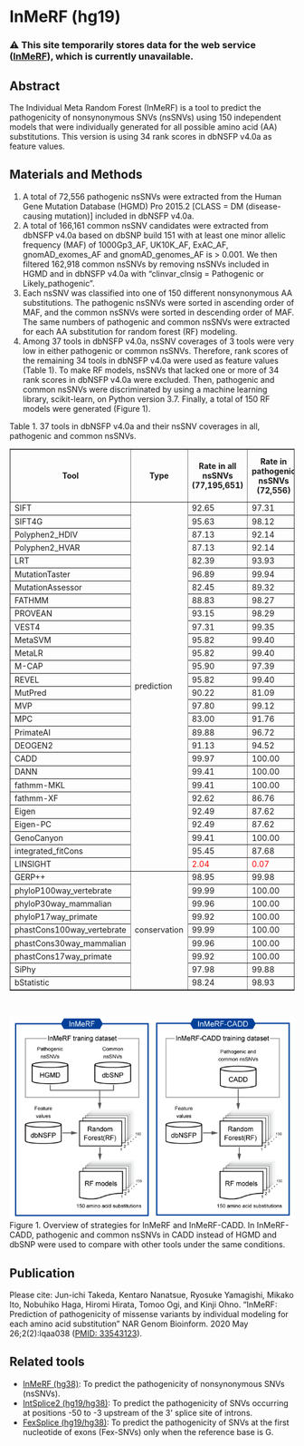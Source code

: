 # InMeRF (hg19)
### :warning: This site temporarily stores data for the web service ([InMeRF](https://www.med.nagoya-u.ac.jp/neurogenetics/InMeRF/)), which is currently unavailable.
## Abstract
The Individual Meta Random Forest (InMeRF) is a tool to predict the pathogenicity of nonsynonymous SNVs (nsSNVs) using 150 independent models that were individually generated for all possible amino acid (AA) substitutions. This version is using 34 rank scores in dbNSFP v4.0a as feature values.
## Materials and Methods
1. A total of 72,556 pathogenic nsSNVs were extracted from the Human Gene Mutation Database (HGMD) Pro 2015.2 [CLASS = DM (disease-causing mutation)] included in dbNSFP v4.0a.
2. A total of 166,161 common nsSNV candidates were extracted from dbNSFP v4.0a based on dbSNP build 151 with at least one minor allelic frequency (MAF) of 1000Gp3_AF, UK10K_AF, ExAC_AF, gnomAD_exomes_AF and gnomAD_genomes_AF is > 0.001. We then filtered 162,918 common nsSNVs by removing nsSNVs included in HGMD and in dbNSFP v4.0a with “clinvar_clnsig = Pathogenic or Likely_pathogenic”.
3. Each nsSNV was classified into one of 150 different nonsynonymous AA substitutions. The pathogenic nsSNVs were sorted in ascending order of MAF, and the common nsSNVs were sorted in descending order of MAF. The same numbers of pathogenic and common nsSNVs were extracted for each AA substitution for random forest (RF) modeling.
4. Among 37 tools in dbNSFP v4.0a, nsSNV coverages of 3 tools were very low in either pathogenic or common nsSNVs. Therefore, rank scores of the remaining 34 tools in dbNSFP v4.0a were used as feature values (Table 1). To make RF models, nsSNVs that lacked one or more of 34 rank scores in dbNSFP v4.0a were excluded. Then, pathogenic and common nsSNVs were discriminated by using a machine learning library, scikit-learn, on Python version 3.7. Finally, a total of 150 RF models were generated (Figure 1).

Table 1. 37 tools in dbNSFP v4.0a and their nsSNV coverages in all, pathogenic and common nsSNVs.
    <table border="1" cellspacing="0">
      <tr>
        <th>Tool</th>
        <th>Type</th>
        <th>Rate in all nsSNVs<br>(77,195,651)</th>
        <th>Rate in pathogenic nsSNVs<br>(72,556)</th>
        <th>Rate in common nsSNVs<br>(162,918)</th>
        <th>Feature values used for RF models</th>
      </tr>
      <tr>
        <td>SIFT</td>
        <td rowspan="28">prediction</td>
        <td>92.65</td>
        <td>97.31</td>
        <td>89.62</td>
        <td>O</td>
      </tr>
      <tr>
        <td>SIFT4G</td>
        <td>95.63</td>
        <td>98.12</td>
        <td>93.46</td>
        <td>O</td>
      </tr>
      <tr>
        <td>Polyphen2_HDIV</td>
        <td>87.13</td>
        <td>92.14</td>
        <td>80.88</td>
        <td>O</td>
      </tr>
      <tr>
        <td>Polyphen2_HVAR</td>
        <td>87.13</td>
        <td>92.14</td>
        <td>80.88</td>
        <td>O</td>
      </tr>
      <tr>
        <td>LRT</td>
        <td>82.39</td>
        <td>93.93</td>
        <td>72.45</td>
        <td>O</td>
      </tr>
      <tr>
        <td>MutationTaster</td>
        <td>96.89</td>
        <td>99.94</td>
        <td>95.72</td>
        <td>O</td>
      </tr>
      <tr>
        <td>MutationAssessor</td>
        <td>82.45</td>
        <td>89.32</td>
        <td>76.07</td>
        <td>O</td>
      </tr>
      <tr>
        <td>FATHMM</td>
        <td>88.83</td>
        <td>98.27</td>
        <td>87.35</td>
        <td>O</td>
      </tr>
      <tr>
        <td>PROVEAN</td>
        <td>93.15</td>
        <td>98.29</td>
        <td>90.39</td>
        <td>O</td>
      </tr>
      <tr>
        <td>VEST4</td>
        <td>97.31</td>
        <td>99.35</td>
        <td>95.72</td>
        <td>O</td>
      </tr>
      <tr>
        <td>MetaSVM</td>
        <td>95.82</td>
        <td>99.40</td>
        <td>94.08</td>
        <td>O</td>
      </tr>
      <tr>
        <td>MetaLR</td>
        <td>95.82</td>
        <td>99.40</td>
        <td>94.08</td>
        <td>O</td>
      </tr>
      <tr>
        <td>M-CAP</td>
        <td>95.90</td>
        <td>97.39</td>
        <td><font color="red">37.24</font></td>
        <td>X</td>
      </tr>
      <tr>
        <td>REVEL</td>
        <td>95.82</td>
        <td>99.40</td>
        <td>94.08</td>
        <td>O</td>
      </tr>
      <tr>
        <td>MutPred</td>
        <td>90.22</td>
        <td>81.09</td>
        <td><font color="red">6.21</font></td>
        <td>X</td>
      </tr>
      <tr>
        <td>MVP</td>
        <td>97.80</td>
        <td>99.12</td>
        <td>73.85</td>
        <td>O</td>
      </tr>
      <tr>
        <td>MPC</td>
        <td>83.00</td>
        <td>91.76</td>
        <td>75.79</td>
        <td>O</td>
      </tr>
      <tr>
        <td>PrimateAI</td>
        <td>89.88</td>
        <td>96.72</td>
        <td>85.13</td>
        <td>O</td>
      </tr>
      <tr>
        <td>DEOGEN2</td>
        <td>91.13</td>
        <td>94.52</td>
        <td>86.73</td>
        <td>O</td>
      </tr>
      <tr>
        <td>CADD</td>
        <td>99.97</td>
        <td>100.00</td>
        <td>100.00</td>
        <td>O</td>
      </tr>
      <tr>
        <td>DANN</td>
        <td>99.41</td>
        <td>100.00</td>
        <td>100.00</td>
        <td>O</td>
      </tr>
      <tr>
        <td>fathmm-MKL</td>
        <td>99.41</td>
        <td>100.00</td>
        <td>100.00</td>
        <td>O</td>
      </tr>
      <tr>
        <td>fathmm-XF</td>
        <td>92.62</td>
        <td>86.76</td>
        <td>92.20</td>
        <td>O</td>
      </tr>
      <tr>
        <td>Eigen</td>
        <td>92.49</td>
        <td>87.62</td>
        <td>92.02</td>
        <td>O</td>
      </tr>
      <tr>
        <td>Eigen-PC</td>
        <td>92.49</td>
        <td>87.62</td>
        <td>92.02</td>
        <td>O</td>
      </tr>
      <tr>
        <td>GenoCanyon</td>
        <td>99.41</td>
        <td>100.00</td>
        <td>100.00</td>
        <td>O</td>
      </tr>
      <tr>
        <td>integrated_fitCons</td>
        <td>95.45</td>
        <td>87.68</td>
        <td>97.44</td>
        <td>O</td>
      </tr>
      <tr>
        <td>LINSIGHT</td>
        <td><font color="red">2.04</font></td>
        <td><font color="red">0.07</font></td>
        <td><font color="red">3.52</font></td>
        <td>X</td>
      </tr>
      <tr>
        <td>GERP++</td>
        <td rowspan="9">conservation</td>
        <td>98.95</td>
        <td>99.98</td>
        <td>98.51</td>
        <td>O</td>
      </tr>
      <tr>
        <td>phyloP100way_vertebrate</td>
        <td>99.99</td>
        <td>100.00</td>
        <td>99.97</td>
        <td>O</td>
      </tr>
      <tr>
        <td>phyloP30way_mammalian</td>
        <td>99.96</td>
        <td>100.00</td>
        <td>99.94</td>
        <td>O</td>
      </tr>
      <tr>
        <td>phyloP17way_primate</td>
        <td>99.92</td>
        <td>100.00</td>
        <td>99.90</td>
        <td>O</td>
      </tr>
      <tr>
        <td>phastCons100way_vertebrate</td>
        <td>99.99</td>
        <td>100.00</td>
        <td>99.97</td>
        <td>O</td>
      </tr>
      <tr>
        <td>phastCons30way_mammalian</td>
        <td>99.96</td>
        <td>100.00</td>
        <td>99.94</td>
        <td>O</td>
      </tr>
      <tr>
        <td>phastCons17way_primate</td>
        <td>99.92</td>
        <td>100.00</td>
        <td>99.90</td>
        <td>O</td>
      </tr>
      <tr>
        <td>SiPhy</td>
        <td>97.98</td>
        <td>99.88</td>
        <td>97.09</td>
        <td>O</td>
      </tr>
      <tr>
        <td>bStatistic</td>
        <td>98.24</td>
        <td>98.93</td>
        <td>98.02</td>
        <td>O</td>
      </tr>
    </table><br>

![Figure 1](/scripts/Figure-1.png)\
Figure 1. Overview of strategies for InMeRF and InMeRF-CADD. In InMeRF-CADD, pathogenic and common nsSNVs in CADD instead of HGMD and dbSNP were used to compare with other tools under the same conditions.
## Publication
Please cite: Jun-ichi Takeda, Kentaro Nanatsue, Ryosuke Yamagishi, Mikako Ito, Nobuhiko Haga, Hiromi Hirata, Tomoo Ogi, and Kinji Ohno. “InMeRF: Prediction of pathogenicity of missense variants by individual modeling for each amino acid substitution” NAR Genom Bioinform. 2020 May 26;2(2):lqaa038 ([PMID: 33543123](https://pubmed.ncbi.nlm.nih.gov/33543123/)).
## Related tools
- [InMeRF (hg38)](https://github.com/jtakeda-tokai/inmerf_hg38.git): To predict the pathogenicity of nonsynonymous SNVs (nsSNVs).
- [IntSplice2 (hg19/hg38)](https://github.com/jtakeda-tokai/intsplice2.git): To predict the pathogenicity of SNVs occurring at positions -50 to -3 upstream of the 3' splice site of introns.
- [FexSplice (hg19/hg38)](https://github.com/jtakeda-tokai/fexsplice.git): To predict the pathogenicity of SNVs at the first nucleotide of exons (Fex-SNVs) only when the reference base is G.
